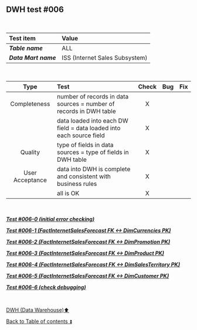 ## DWH test  #006   

<p><br></p>

| Test item             | Value                          |
| :-------------------- | :----------------------------- |
| **_Table name_**      | ALL                            |
| **_Data Mart name_**  | ISS (Internet Sales Subsystem) |

<p><br></p>

| Type            | Test                                                                | Check | Bug                               | Fix                               |
| :-------------: | :------------------------------------------------------------------ | :---: | :-------------------------------- | :-------------------------------- |
| Completeness    | number of records in data sources = number of records in DWH table  | X     |                                   |                                   |
|                 | data loaded into each DW field = data loaded into each source field | X     |                                   |                                   |
| Quality         | type of fields in data sources = type of fields in DWH table        | X     |                                   |                                   |
| User Acceptance | data into DWH is complete and consistent with business rules        | X     |                                   |                                   |
|                 | all is OK                                                           | X     |                                   |                                   |

<p><br></p>

**_[Test #006-0 (initial error checking)](t006_0.md)_**  

**_[Test #006-1 (FactInternetSalesForecast FK <-> DimCurrencies PK)](t005_1.md)_**  

**_[Test #006-2 (FactInternetSalesForecast FK <-> DimPromotion PK)](t005_2.md)_**  

**_[Test #006-3 (FactInternetSalesForecast FK <-> DimProduct PK)](t005_3.md)_**  

**_[Test #006-4 (FactInternetSalesForecast FK <-> DimSalesTerritory PK)](t005_4.md)_**  

**_[Test #006-5 (FactInternetSalesForecast FK <-> DimCustomer PK)](t005_5.md)_**  

**_[Test #006-6 (check debugging)](t005_6.md)_**  

<p><br></p>

[DWH (Data Warehouse):arrow_up:](../dwh.md)  

[Back to Table of contents :arrow_double_up:](../../README.md)  
